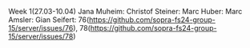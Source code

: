 Week 1(27.03-10.04)
Jana Muheim:
Christof Steiner:
Marc Huber:
Marc Amsler:
Gian Seifert: 76(https://github.com/sopra-fs24-group-15/server/issues/76), 78(https://github.com/sopra-fs24-group-15/server/issues/78)
